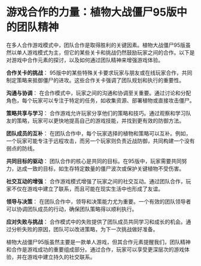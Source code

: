 # 游戏合作的力量：植物大战僵尸95版中的团队精神

在多人合作游戏模式中，团队合作是取得胜利的关键因素。植物大战僵尸95版虽然以单人游戏模式为主，但它的某些关卡和挑战仍然鼓励玩家之间的合作。以下是对游戏中合作元素的探讨，以及如何通过团队精神来增强游戏体验。

**合作关卡的挑战**：
95版中的某些特殊关卡要求玩家与朋友或在线玩家合作，共同制定策略来抵御僵尸的进攻。这些合作关卡强调了团队规划和执行的重要性。

**沟通与协调**：
在合作模式中，玩家之间的沟通和协调至关重要。通过讨论和分配角色，每个玩家可以专注于特定的任务，如收集资源、部署植物或直接攻击僵尸。

**策略共享与学习**：
合作游戏允许玩家分享他们的策略和技巧。通过观察和学习队友的策略，玩家可以更快地提高自己的游戏技能，并找到更有效的防御方法。

**团队成员的互补**：
在团队合作中，每个玩家选择的植物和策略可以互补。例如，一个玩家可能专注于远程攻击，而另一个玩家则负责近战防御，共同构建一个没有弱点的防线。

**共同目标的驱动**：
团队合作的核心是共同的目标。在95版中，玩家需要共同努力，达成一致的目标，如生存特定数量的僵尸波次或保护关键植物不受伤害。

**社交互动的增强**：
合作游戏模式增强了玩家之间的社交互动。通过团队合作，玩家不仅在游戏中建立了联系，而且可能在现实生活中也形成了友谊。

**领导与决策**：
在团队合作中，领导和决策能力尤为重要。一个有效的团队领导者可以协调团队成员的行动，确保团队策略得以顺利执行。

**应对失败与挑战**：
合作模式中的失败提供了团队成员共同学习和成长的机会。通过分析失败的原因，团队可以改进策略，为下一次挑战做好准备。

植物大战僵尸95版虽然主要是一款单人游戏，但其合作元素提醒我们，团队精神和合作是游戏成功的重要组成部分。通过合作，玩家可以享受更深层次的游戏体验，并在游戏中建立持久的社交联系。